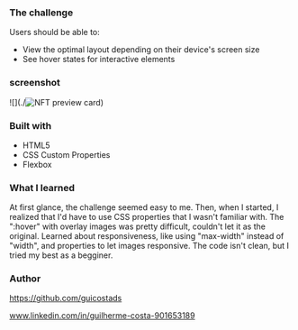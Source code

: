 ### The challenge

Users should be able to:

- View the optimal layout depending on their device's screen size
- See hover states for interactive elements

### screenshot

![](./![NFT preview card](https://user-images.githubusercontent.com/104312621/185464017-812f992b-380f-4a3e-a8fb-735989fc8cd4.jpg))


### Built with

- HTML5
- CSS Custom Properties
- Flexbox

### What I learned

At first glance, the challenge seemed easy to me. Then, when I started, I realized that I'd have to use CSS properties that I wasn't familiar with. The ":hover" with overlay images was pretty difficult, couldn't let it as the original. Learned about responsiveness, like using "max-width" instead of "width", and properties to let images responsive. The code isn't clean, but I tried my best as a begginer.

### Author

https://github.com/guicostads

www.linkedin.com/in/guilherme-costa-901653189
